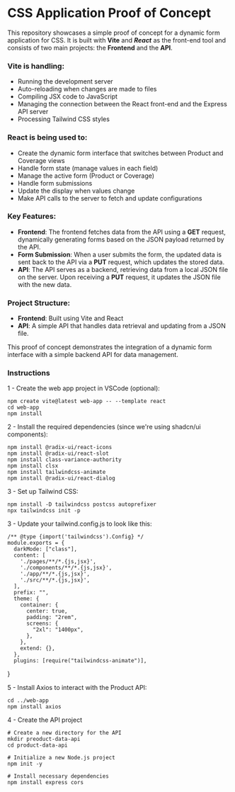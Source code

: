 
# CSS Application Proof of Concept

This repository showcases a simple proof of concept for a dynamic form application for CSS. It is built with **Vite** and ***React*** as the front-end tool and consists of two main projects: the **Frontend** and the **API**.

### Vite is handling:
- Running the development server
- Auto-reloading when changes are made to files
- Compiling JSX code to JavaScript
- Managing the connection between the React front-end and the Express API server
- Processing Tailwind CSS styles

### React is being used to:
- Create the dynamic form interface that switches between Product and Coverage views
- Handle form state (manage values in each field)
- Manage the active form (Product or Coverage)
- Handle form submissions
- Update the display when values change
- Make API calls to the server to fetch and update configurations


### Key Features:
- **Frontend**: The frontend fetches data from the API using a **GET** request, dynamically generating forms based on the JSON payload returned by the API.
- **Form Submission**: When a user submits the form, the updated data is sent back to the API via a **PUT** request, which updates the stored data.
- **API**: The API serves as a backend, retrieving data from a local JSON file on the server. Upon receiving a **PUT** request, it updates the JSON file with the new data.

### Project Structure:
- **Frontend**: Built using Vite and React
- **API**: A simple API that handles data retrieval and updating from a JSON file.

This proof of concept demonstrates the integration of a dynamic form interface with a simple backend API for data management.

### Instructions


1 - Create the web app project in VSCode (optional):

    npm create vite@latest web-app -- --template react
    cd web-app
    npm install

2 - Install the required dependencies (since we're using shadcn/ui components):

    npm install @radix-ui/react-icons
    npm install @radix-ui/react-slot
    npm install class-variance-authority
    npm install clsx
    npm install tailwindcss-animate
    npm install @radix-ui/react-dialog


3 - Set up Tailwind CSS:

    npm install -D tailwindcss postcss autoprefixer
    npx tailwindcss init -p

3 - Update your tailwind.config.js to look like this:

    /** @type {import('tailwindcss').Config} */
    module.exports = {
      darkMode: ["class"],
      content: [
        './pages/**/*.{js,jsx}',
        './components/**/*.{js,jsx}',
        './app/**/*.{js,jsx}',
        './src/**/*.{js,jsx}',
      ],
      prefix: "",
      theme: {
        container: {
          center: true,
          padding: "2rem",
          screens: {
            "2xl": "1400px",
          },
        },
        extend: {},
      },
      plugins: [require("tailwindcss-animate")],
}

5 - Install Axios to interact with the Product API:

    cd ../web-app
    npm install axios


4 - Create the API project

    # Create a new directory for the API
    mkdir preoduct-data-api
    cd product-data-api
    
    # Initialize a new Node.js project
    npm init -y
    
    # Install necessary dependencies
    npm install express cors

